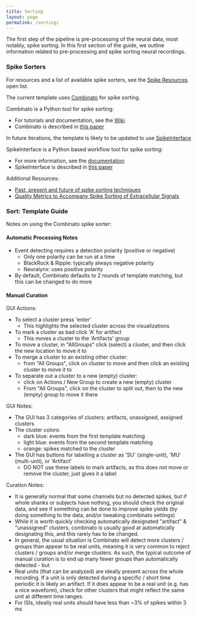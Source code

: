 ```yaml
---
title: Sorting
layout: page
permalink: /sorting/
---
```


The first step of the pipeline is pre-processing of the neural data,
most notably, spike sorting. In this first section of the guide, we
outline information related to pre-processing and spike sorting neural recordings.

### Spike Sorters

For resources and a list of available spike sorters, see the
[Spike Resources](https://github.com/openlists/SpikeResources#spike-sorting)
open list.

The current template uses [Combinato](https://github.com/jniediek/combinato/)
for spike sorting.

Combinato is a Python tool for spike sorting:
- For tutorials and documentation, see the
[Wiki](https://github.com/jniediek/combinato/wiki/)
- Combinato is described in
[this paper](https://journals.plos.org/plosone/article?id=10.1371/journal.pone.0166598)

In future iterations, the template is likely to be updated to use
[SpikeInterface](https://github.com/SpikeInterface/spikeinterface)

SpikeInterface is a Python based workflow tool for spike sorting:
- For more information, see the
[documentation](https://spikeinterface.readthedocs.io/en/latest/)
- SpikeInterface is described in
[this paper](https://elifesciences.org/articles/61834)

Additional Resources:
- [Past, present and future of spike sorting techniques](https://www.sciencedirect.com/science/article/pii/S0361923015000684)
- [Quality Metrics to Accompany Spike Sorting of Extracellular Signals](https://www.jneurosci.org/content/31/24/8699.short)

### Sort: Template Guide

Notes on using the Combinato spike sorter:

#### Automatic Processing Notes

- Event detecting requires a detection polarity (positive or negative)
    - Only one polarity can be run at a time
    - BlackRock & Ripple: typically always negative polarity
    - Neuralynx: uses positive polarity
- By default, Combinato defaults to 2 rounds of template matching, but this can be changed to do more

#### Manual Curation

GUI Actions:
- To select a cluster press 'enter'
  - This highlights the selected cluster across the visualizations
- To mark a cluster as bad click 'A' for artifact
  - This moves a cluster to the 'Artifacts' group
- To move a cluster, in "AllGroups" click (select) a cluster, and then click the new location to move it to
- To merge a cluster to an existing other cluster:
    - from "All Groups", click on cluster to move and then click an existing cluster to move it to
- To separate out a cluster to a new (empty) cluster:
    - click on Actions / New Group to create a new (empty) cluster
    - From "All Groups", click on the cluster to split out, then to the new (empty) group to move it there

GUI Notes:
- The GUI has 3 categories of clusters: artifacts, unassigned, assigned clusters
- The cluster colors:
    - dark blue: events from the first template matching
    - light blue: events from the second template matching
    - orange: spikes matched to the cluster
- The GUI has buttons for labelling a cluster as 'SU' (single-unit), 'MU' (multi-unit), or 'Artifact'
    - DO NOT use these labels to mark artifacts, as this does not move or remove the cluster, just gives it a label

Curation Notes:
- It is generally normal that some channels but no detected spikes, but if whole shanks or subjects have nothing, you should check the original data, and see if something can be done to improve spike yields (by doing something to the data, and/or tweaking combinato settings)
- While it is worth quickly checking automatically designated "artifact" & "unassigned" clusters, combinato is usually good at automatically designating this, and this rarely has to be changed.
- In general, the usual situation is Combinato will detect more clusters / groups than appear to be real units, meaning it is very common to reject clusters / groups and/or merge clusters. As such, the typical outcome of manual curation is to end up many fewer groups than automatically detected - but
- Real units (that can be analyzed) are ideally present across the whole recording. If a unit is only detected during a specific / short time periodic it is likely an artifact. If it does appear to be a real unit (e.g. has a nice waveform), check for other clusters that might reflect the same unit at different time ranges.
- For ISIs, ideally real units should have less than \~3% of spikes within 3 ms
